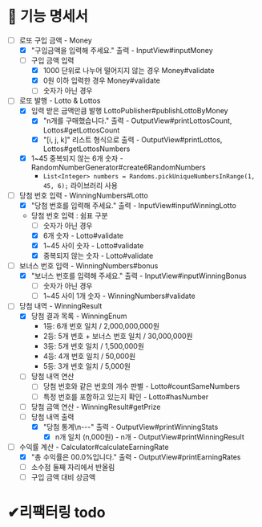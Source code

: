 # 🚀 기능 명세서

- [ ] 로또 구입 금액 - Money
  - [x] "구입금액을 입력해 주세요." 출력 - InputView#inputMoney
  - [ ] 구입 금액 입력
    - [x] 1000 단위로 나누어 떨어지지 않는 경우 Money#validate
    - [x] 0원 이하 입력한 경우 Money#validate
    - [ ] 숫자가 아닌 경우
- [ ] 로또 발행 - Lotto & Lottos
  - [x] 입력 받은 금액만큼 발행 LottoPublisher#publishLottoByMoney
    - [x] "n개를 구매했습니다." 출력 - OutputView#printLottosCount, Lottos#getLottosCount
    - [x] "[i, j, k]" 리스트 형식으로 출력 - OutputView#printLottos, Lottos#getLottosNumbers
  - [x] 1~45 중복되지 않는 6개 숫자 - RandomNumberGenerator#create6RandomNumbers
      - `List<Integer> numbers = Randoms.pickUniqueNumbersInRange(1, 45, 6);` 라이브러리 사용
- [ ] 당첨 번호 입력 - WinningNumbers#Lotto
  - [x] "당첨 번호를 입력해 주세요." 출력 - InputView#inputWinningLotto
  - 당첨 번호 입력 : 쉼표 구분
    - [ ] 숫자가 아닌 경우
    - [x] 6개 숫자 - Lotto#validate
    - [x] 1~45 사이 숫자 - Lotto#validate
    - [x] 중복되지 않는 숫자 - Lotto#validate
- [ ] 보너스 번호 입력 - WinningNumbers#bonus
  - [x] "보너스 번호를 입력해 주세요." 출력 - InputView#inputWinningBonus
    - [ ] 숫자가 아닌 경우
    - [ ] 1~45 사이 1개 숫자 - WinningNumbers#validate
- [ ] 당첨 내역 - WinningResult
  - [x] 당첨 결과 목록 - WinningEnum
    - 1등: 6개 번호 일치 / 2,000,000,000원
    - 2등: 5개 번호 + 보너스 번호 일치 / 30,000,000원
    - 3등: 5개 번호 일치 / 1,500,000원
    - 4등: 4개 번호 일치 / 50,000원
    - 5등: 3개 번호 일치 / 5,000원
  - [ ] 당첨 내역 연산
    - [ ] 당첨 번호와 같은 번호의 개수 판별 - Lotto#countSameNumbers
    - [ ] 특정 번호를 포함하고 있는지 확인 - Lotto#hasNumber
  - [ ] 당첨 금액 연산 - WinningResult#getPrize
  - [ ] 당첨 내역 출력 
      - [x] "당첨 통계\n---" 출력 - OutputView#printWinningStats
        - [x] n개 일치 (n,000원) - n개 - OutputView#printWinningResult
- [ ] 수익률 계산 - Calculator#calculateEarningRate
  - [x] "총 수익률은 00.0%입니다." 출력 - OutputView#printEarningRates
  - [ ] 소수점 둘째 자리에서 반올림
  - [ ] 구입 금액 대비 상금액

# ✔리팩터링 todo